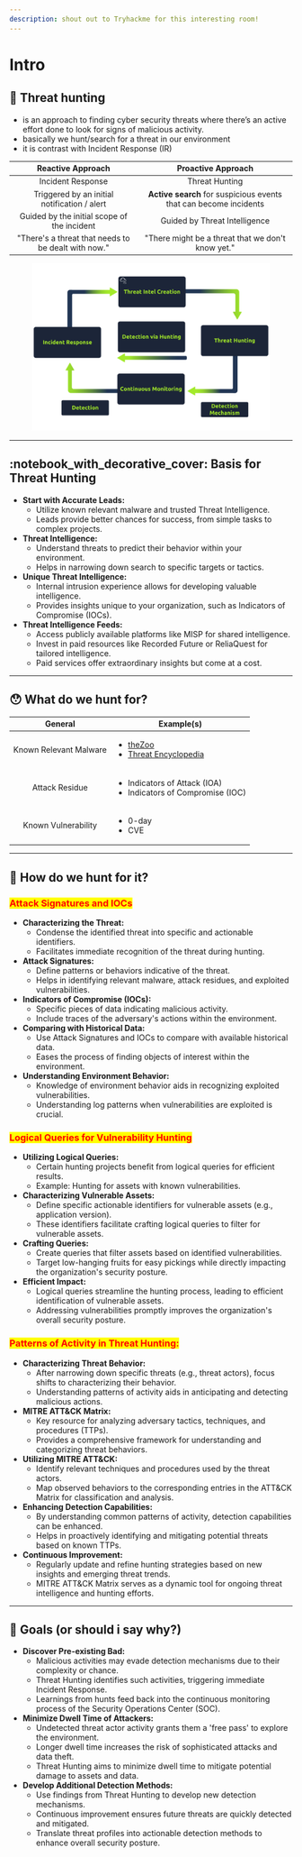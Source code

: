 ```yaml
---
description: shout out to Tryhackme for this interesting room!
---
```


# Intro

## :book: Threat hunting&#x20;

* is an approach to finding cyber security threats where there’s an active effort done to look for signs of malicious activity.
* basically we hunt/search for a threat in our environment
* it is contrast with Incident Response (IR)

|                  Reactive Approach                  |                         Proactive Approach                        |
| :-------------------------------------------------: | :---------------------------------------------------------------: |
|                  Incident Response                  |                           Threat Hunting                          |
|     Triggered by an initial notification / alert    | **Active search** for suspicious events that can become incidents |
|     Guided by the initial scope of the incident     |                   Guided by Threat Intelligence                   |
| "There's a threat that needs to be dealt with now." |         "There might be a threat that we don't know yet."         |

<figure><img src="../.gitbook/assets/image (9) (1) (1).png" alt=""><figcaption></figcaption></figure>

***

## :notebook\_with\_decorative\_cover: Basis for Threat Hunting

* **Start with Accurate Leads:**
  * Utilize known relevant malware and trusted Threat Intelligence.
  * Leads provide better chances for success, from simple tasks to complex projects.
* **Threat Intelligence:**
  * Understand threats to predict their behavior within your environment.
  * Helps in narrowing down search to specific targets or tactics.
* **Unique Threat Intelligence:**
  * Internal intrusion experience allows for developing valuable intelligence.
  * Provides insights unique to your organization, such as Indicators of Compromise (IOCs).
* **Threat Intelligence Feeds:**
  * Access publicly available platforms like MISP for shared intelligence.
  * Invest in paid resources like Recorded Future or ReliaQuest for tailored intelligence.
  * Paid services offer extraordinary insights but come at a cost.

***

## :hushed: What do we hunt for?

|         General        | Example(s)                                                                                                                                                                |
| :--------------------: | ------------------------------------------------------------------------------------------------------------------------------------------------------------------------- |
| Known Relevant Malware | <ul><li><a href="https://github.com/ytisf/theZoo">theZoo</a></li><li><a href="https://www.trendmicro.com/vinfo/us/threat-encyclopedia/">Threat Encyclopedia</a></li></ul> |
|     Attack Residue     | <ul><li>Indicators of Attack (IOA)</li><li>Indicators of Compromise (IOC)</li></ul>                                                                                       |
|   Known Vulnerability  | <ul><li>0-day</li><li>CVE</li></ul>                                                                                                                                       |

***

## :thinking: How do we hunt for it?

### <mark style="color:red;">Attack Signatures and IOCs</mark>

* **Characterizing the Threat:**
  * Condense the identified threat into specific and actionable identifiers.
  * Facilitates immediate recognition of the threat during hunting.
* **Attack Signatures:**
  * Define patterns or behaviors indicative of the threat.
  * Helps in identifying relevant malware, attack residues, and exploited vulnerabilities.
* **Indicators of Compromise (IOCs):**
  * Specific pieces of data indicating malicious activity.
  * Include traces of the adversary's actions within the environment.
* **Comparing with Historical Data:**
  * Use Attack Signatures and IOCs to compare with available historical data.
  * Eases the process of finding objects of interest within the environment.
* **Understanding Environment Behavior:**
  * Knowledge of environment behavior aids in recognizing exploited vulnerabilities.
  * Understanding log patterns when vulnerabilities are exploited is crucial.

### <mark style="color:red;">**Logical Queries for Vulnerability Hunting**</mark>

* **Utilizing Logical Queries:**
  * Certain hunting projects benefit from logical queries for efficient results.
  * Example: Hunting for assets with known vulnerabilities.
* **Characterizing Vulnerable Assets:**
  * Define specific actionable identifiers for vulnerable assets (e.g., application version).
  * These identifiers facilitate crafting logical queries to filter for vulnerable assets.
* **Crafting Queries:**
  * Create queries that filter assets based on identified vulnerabilities.
  * Target low-hanging fruits for easy pickings while directly impacting the organization's security posture.
* **Efficient Impact:**
  * Logical queries streamline the hunting process, leading to efficient identification of vulnerable assets.
  * Addressing vulnerabilities promptly improves the organization's overall security posture.

### <mark style="color:red;">**Patterns of Activity in Threat Hunting:**</mark>

* **Characterizing Threat Behavior:**
  * After narrowing down specific threats (e.g., threat actors), focus shifts to characterizing their behavior.
  * Understanding patterns of activity aids in anticipating and detecting malicious actions.
* **MITRE ATT\&CK Matrix:**
  * Key resource for analyzing adversary tactics, techniques, and procedures (TTPs).
  * Provides a comprehensive framework for understanding and categorizing threat behaviors.
* **Utilizing MITRE ATT\&CK:**
  * Identify relevant techniques and procedures used by the threat actors.
  * Map observed behaviors to the corresponding entries in the ATT\&CK Matrix for classification and analysis.
* **Enhancing Detection Capabilities:**
  * By understanding common patterns of activity, detection capabilities can be enhanced.
  * Helps in proactively identifying and mitigating potential threats based on known TTPs.
* **Continuous Improvement:**
  * Regularly update and refine hunting strategies based on new insights and emerging threat trends.
  * MITRE ATT\&CK Matrix serves as a dynamic tool for ongoing threat intelligence and hunting efforts.

***

## :dart: Goals (or should i say why?)

* **Discover Pre-existing Bad:**
  * Malicious activities may evade detection mechanisms due to their complexity or chance.
  * Threat Hunting identifies such activities, triggering immediate Incident Response.
  * Learnings from hunts feed back into the continuous monitoring process of the Security Operations Center (SOC).
* **Minimize Dwell Time of Attackers:**
  * Undetected threat actor activity grants them a 'free pass' to explore the environment.
  * Longer dwell time increases the risk of sophisticated attacks and data theft.
  * Threat Hunting aims to minimize dwell time to mitigate potential damage to assets and data.
* **Develop Additional Detection Methods:**
  * Use findings from Threat Hunting to develop new detection mechanisms.
  * Continuous improvement ensures future threats are quickly detected and mitigated.
  * Translate threat profiles into actionable detection methods to enhance overall security posture.
